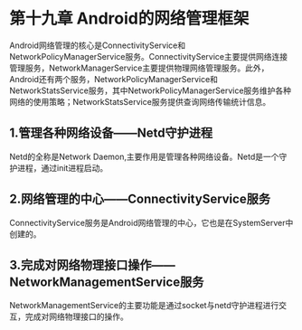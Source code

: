 # 第十九章 Android的网络管理框架
Android网络管理的核心是ConnectivityService和NetworkPolicyManagerService服务。ConnectivityService主要提供网络连接管理服务，NetworkManagerService主要提供物理网络管理服务。此外，Android还有两个服务，NetworkPolicyManagerService和NetworkStatsService服务，其中NetworkPolicyManagerService服务维护各种网络的使用策略；NetworkStatsService服务提供查询网络传输统计信息。

## 1.管理各种网络设备——Netd守护进程
Netd的全称是Network Daemon,主要作用是管理各种网络设备。Netd是一个守护进程，通过init进程启动。









## 2.网络管理的中心——ConnectivityService服务
ConnectivityService服务是Android网络管理的中心，它也是在SystemServer中创建的。








## 3.完成对网络物理接口操作——NetworkManagementService服务
NetworkManagementService的主要功能是通过socket与netd守护进程进行交互，完成对网络物理接口的操作。
